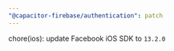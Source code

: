 ```yaml
---
"@capacitor-firebase/authentication": patch
---
```


chore(ios): update Facebook iOS SDK to `13.2.0`
